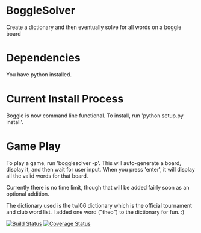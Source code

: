 BoggleSolver
============

Create a dictionary and then eventually solve for all words on a boggle board

# Dependencies
You have python installed.

# Current Install Process
Boggle is now command line functional. To install, run 'python setup.py install'. 

# Game Play
To play a game, run 'bogglesolver -p'. This will auto-generate a board, display it, and then wait for user input. When you press 'enter', it will display all the valid words for that board. 

Currently there is no time limit, though that will be added fairly soon as an optional addition.

The dictionary used is the twl06 dictionary which is the official tournament and club word list. I added one word ("theo") to the dictionary for fun. :)

[![Build Status](https://travis-ci.org/theovoss/BoggleSolver.svg?branch=master)](https://travis-ci.org/theovoss/BoggleSolver)
[![Coverage Status](https://coveralls.io/repos/theovoss/BoggleSolver/badge.png?branch=master)](https://coveralls.io/r/theovoss/BoggleSolver?branch=master)